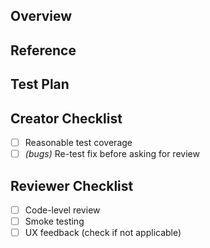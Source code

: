 ## Overview

<!-- Brief description of the bug fix, feature or enhancement implemented in this PR. If there are any pitfalls or trade-offs you had to make, mention them. -->

## Reference

<!-- GitHub issues, specs, Zeplin/Figma mockups, ... -->

## Test Plan

<!-- Describe what should the reviewer test. If a specific setup is required, describe it to help the reviewer hit the ground running. -->

## Creator Checklist

- [ ] Reasonable test coverage
- [ ] _(bugs)_ Re-test fix before asking for review

## Reviewer Checklist

- [ ] Code-level review
- [ ] Smoke testing
- [ ] UX feedback (check if not applicable)
